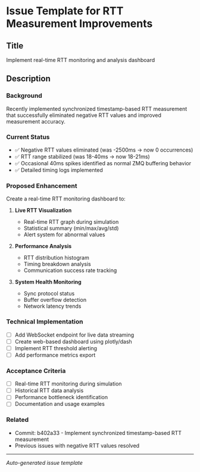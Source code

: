 # Issue Template for RTT Measurement Improvements

## Title
Implement real-time RTT monitoring and analysis dashboard

## Description

### Background
Recently implemented synchronized timestamp-based RTT measurement that successfully eliminated negative RTT values and improved measurement accuracy.

### Current Status
- ✅ Negative RTT values eliminated (was -2500ms → now 0 occurrences)
- ✅ RTT range stabilized (was 18-40ms → now 18-21ms)
- ✅ Occasional 40ms spikes identified as normal ZMQ buffering behavior
- ✅ Detailed timing logs implemented

### Proposed Enhancement
Create a real-time RTT monitoring dashboard to:

1. **Live RTT Visualization**
   - Real-time RTT graph during simulation
   - Statistical summary (min/max/avg/std)
   - Alert system for abnormal values

2. **Performance Analysis**
   - RTT distribution histogram
   - Timing breakdown analysis
   - Communication success rate tracking

3. **System Health Monitoring**
   - Sync protocol status
   - Buffer overflow detection
   - Network latency trends

### Technical Implementation
- [ ] Add WebSocket endpoint for live data streaming
- [ ] Create web-based dashboard using plotly/dash
- [ ] Implement RTT threshold alerting
- [ ] Add performance metrics export

### Acceptance Criteria
- [ ] Real-time RTT monitoring during simulation
- [ ] Historical RTT data analysis
- [ ] Performance bottleneck identification
- [ ] Documentation and usage examples

### Related
- Commit: b402a33 - Implement synchronized timestamp-based RTT measurement
- Previous issues with negative RTT values resolved

---
*Auto-generated issue template*